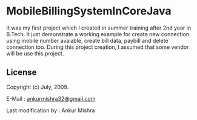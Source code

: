 # MobileBillingSystemInCoreJava
It was my first project which I created in summer training after 2nd year in B.Tech. It just demonstrate a working example for create new connection using mobile number avaiable, create bill data, paybill and delete connection too. During this project creation, I assumed that some vendor will be use this project.

## License

 Copyright (c) July, 2009.
 
 E-Mail : ankurmishra32@gmail.com 

 Last modification by : Ankur Mishra 
